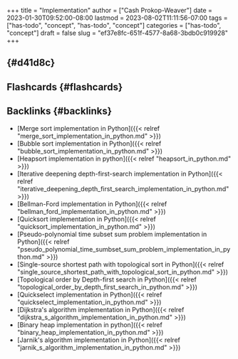 +++
title = "Implementation"
author = ["Cash Prokop-Weaver"]
date = 2023-01-30T09:52:00-08:00
lastmod = 2023-08-02T11:11:56-07:00
tags = ["has-todo", "concept", "has-todo", "concept"]
categories = ["has-todo", "concept"]
draft = false
slug = "ef37e8fc-651f-4577-8a68-3bdb0c919928"
+++

##  {#d41d8c}


## Flashcards {#flashcards}


## Backlinks {#backlinks}

-   [Merge sort implementation in Python]({{< relref "merge_sort_implementation_in_python.md" >}})
-   [Bubble sort implementation in Python]({{< relref "bubble_sort_implementation_in_python.md" >}})
-   [Heapsort implementation in python]({{< relref "heapsort_in_python.md" >}})
-   [Iterative deepening depth-first-search implementation in Python]({{< relref "iterative_deepening_depth_first_search_implementation_in_python.md" >}})
-   [Bellman-Ford implementation in Python]({{< relref "bellman_ford_implementation_in_python.md" >}})
-   [Quicksort implementation in Python]({{< relref "quicksort_implementation_in_python.md" >}})
-   [Pseudo-polynomial time subset sum problem implementation in Python]({{< relref "pseudo_polynomial_time_sumbset_sum_problem_implementation_in_python.md" >}})
-   [Single-source shortest path with topological sort in Python]({{< relref "single_source_shortest_path_with_topological_sort_in_python.md" >}})
-   [Topological order by Depth-first search in Python]({{< relref "topological_order_by_depth_first_search_in_python.md" >}})
-   [Quickselect implementation in Python]({{< relref "quickselect_implementation_in_python.md" >}})
-   [Dijkstra's algorithm implementation in Python]({{< relref "dijkstra_s_algorithm_implementation_in_python.md" >}})
-   [Binary heap implementation in python]({{< relref "binary_heap_implementation_in_python.md" >}})
-   [Jarnik's algorithm implementation in Python]({{< relref "jarnik_s_algorithm_implementation_in_python.md" >}})
